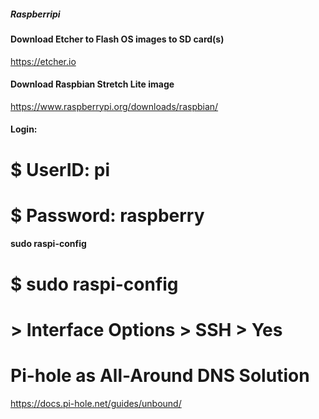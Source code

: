 ##### Raspberripi

#### Download Etcher to Flash OS images to SD card(s)
https://etcher.io

#### Download Raspbian Stretch Lite image
https://www.raspberrypi.org/downloads/raspbian/

#### Login:
# $ UserID: pi
# $ Password: raspberry

#### sudo raspi-config
# $ sudo raspi-config
# > Interface Options > SSH > Yes




# Pi-hole as All-Around DNS Solution
https://docs.pi-hole.net/guides/unbound/

